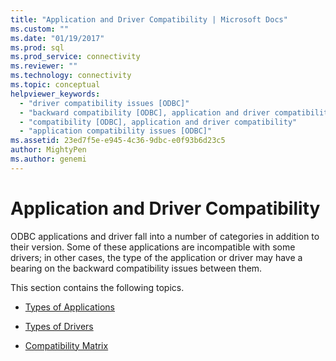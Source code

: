 ```yaml
---
title: "Application and Driver Compatibility | Microsoft Docs"
ms.custom: ""
ms.date: "01/19/2017"
ms.prod: sql
ms.prod_service: connectivity
ms.reviewer: ""
ms.technology: connectivity
ms.topic: conceptual
helpviewer_keywords: 
  - "driver compatibility issues [ODBC]"
  - "backward compatibility [ODBC], application and driver compatibility"
  - "compatibility [ODBC], application and driver compatibility"
  - "application compatibility issues [ODBC]"
ms.assetid: 23ed7f5e-e945-4c36-9dbc-e0f93b6d23c5
author: MightyPen
ms.author: genemi
---
```

# Application and Driver Compatibility
ODBC applications and driver fall into a number of categories in addition to their version. Some of these applications are incompatible with some drivers; in other cases, the type of the application or driver may have a bearing on the backward compatibility issues between them.  
  
 This section contains the following topics.  
  
-   [Types of Applications](../../../odbc/reference/develop-app/types-of-applications.md)  
  
-   [Types of Drivers](../../../odbc/reference/develop-app/types-of-drivers.md)  
  
-   [Compatibility Matrix](../../../odbc/reference/develop-app/compatibility-matrix.md)

